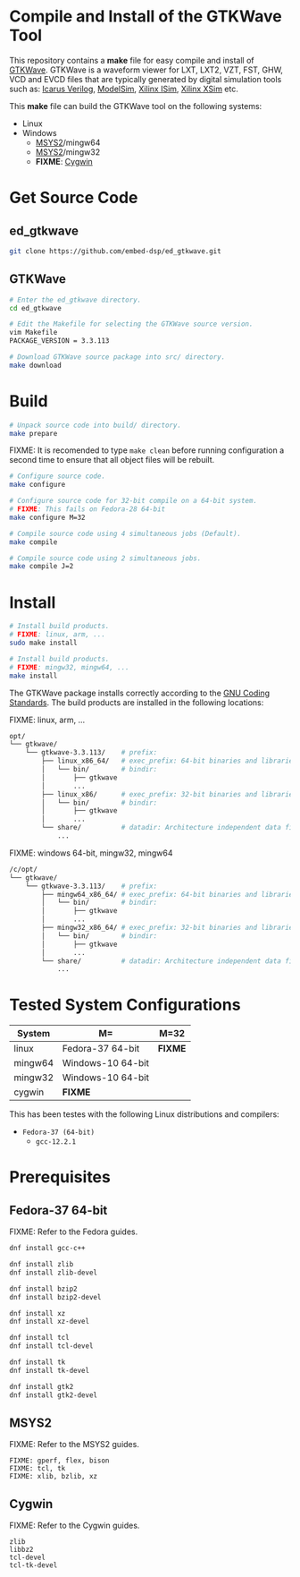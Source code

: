 
# Compile and Install of the GTKWave Tool

This repository contains a **make** file for easy compile and install of [GTKWave](http://gtkwave.sourceforge.net).
GTKWave is a waveform viewer for LXT, LXT2, VZT, FST, GHW, VCD and EVCD files that are typically generated by digital 
simulation tools such as:
[Icarus Verilog](http://iverilog.icarus.com), 
[ModelSim](https://www.mentor.com/products/fv/modelsim), 
[Xilinx ISim](https://www.xilinx.com/products/design-tools/isim.html), 
[Xilinx XSim](https://www.xilinx.com/products/design-tools/vivado/simulator.html) etc.

This **make** file can build the GTKWave tool on the following systems:
* Linux
* Windows
    * [MSYS2](https://www.msys2.org)/mingw64
    * [MSYS2](https://www.msys2.org)/mingw32
    * **FIXME**: [Cygwin](https://www.cygwin.com)

# Get Source Code

## ed_gtkwave

```bash
git clone https://github.com/embed-dsp/ed_gtkwave.git
```

## GTKWave

```bash
# Enter the ed_gtkwave directory.
cd ed_gtkwave

# Edit the Makefile for selecting the GTKWave source version.
vim Makefile
PACKAGE_VERSION = 3.3.113
```

```bash
# Download GTKWave source package into src/ directory.
make download
```


# Build

```bash
# Unpack source code into build/ directory.
make prepare
```

FIXME: It is recomended to type `make clean` before running configuration a second time to ensure that all object files will be rebuilt.
```bash
# Configure source code.
make configure

# Configure source code for 32-bit compile on a 64-bit system.
# FIXME: This fails on Fedora-28 64-bit
make configure M=32
```

```bash
# Compile source code using 4 simultaneous jobs (Default).
make compile

# Compile source code using 2 simultaneous jobs.
make compile J=2
```


# Install

```bash
# Install build products.
# FIXME: linux, arm, ...
sudo make install

# Install build products.
# FIXME: mingw32, mingw64, ...
make install
```

The GTKWave package installs correctly according to the
[GNU Coding Standards](https://www.gnu.org/prep/standards/standards.html).
The build products are installed in the following locations:

FIXME: linux, arm, ...
```bash
opt/
└── gtkwave/
    └── gtkwave-3.3.113/    # prefix:
        ├── linux_x86_64/   # exec_prefix: 64-bit binaries and libraries for Linux
        │   └── bin/        # bindir:
        │       ├── gtkwave
        │       ...
        ├── linux_x86/      # exec_prefix: 32-bit binaries and libraries for Linux
        │   └── bin/        # bindir:
        │       ├── gtkwave
        │       ...
        └── share/          # datadir: Architecture independent data files.
            ...
```

FIXME: windows 64-bit, mingw32, mingw64
```bash
/c/opt/
└── gtkwave/
    └── gtkwave-3.3.113/    # prefix:
        ├── mingw64_x86_64/ # exec_prefix: 64-bit binaries and libraries for MSYS2/mingw64 on a 64-bit Windows
        │   └── bin/        # bindir:
        │       ├── gtkwave
        │       ...
        ├── mingw32_x86_64/ # exec_prefix: 32-bit binaries and libraries for MSYS2/mingw32 on a 64-bit Windows
        │   └── bin/        # bindir:
        │       ├── gtkwave
        │       ...
        └── share/          # datadir: Architecture independent data files.
            ...
```


# Tested System Configurations

System  | M=                | M=32  
--------|-------------------|-------------------
linux   | Fedora-37 64-bit  | **FIXME**
mingw64 | Windows-10 64-bit |
mingw32 | Windows-10 64-bit |
cygwin  | **FIXME**         |

This has been testes with the following Linux distributions and compilers:
* `Fedora-37 (64-bit)`
    * `gcc-12.2.1`


# Prerequisites

## Fedora-37 64-bit
FIXME: Refer to the Fedora guides.

```bash
dnf install gcc-c++

dnf install zlib
dnf install zlib-devel

dnf install bzip2
dnf install bzip2-devel

dnf install xz
dnf install xz-devel

dnf install tcl
dnf install tcl-devel

dnf install tk
dnf install tk-devel

dnf install gtk2
dnf install gtk2-devel
```

## MSYS2
FIXME: Refer to the MSYS2 guides.

```
FIXME: gperf, flex, bison
FIXME: tcl, tk
FIXME: xlib, bzlib, xz

```

## Cygwin
FIXME: Refer to the Cygwin guides.

```
zlib
libbz2
tcl-devel
tcl-tk-devel
```
